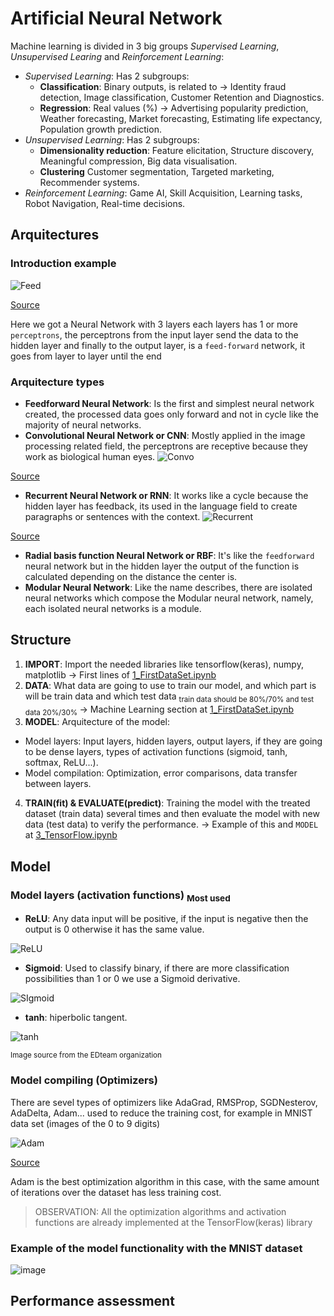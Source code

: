 # Artificial Neural Network
Machine learning is divided in 3 big groups _Supervised Learning_, _Unsupervised Learing_ and _Reinforcement Learning_:
- _Supervised Learning_: Has 2 subgroups:
  - **Classification**: Binary outputs, is related to -> Identity fraud detection, Image classification, Customer Retention and Diagnostics.
  - **Regression**: Real values (%) -> Advertising popularity prediction, Weather forecasting, Market forecasting, Estimating life expectancy, Population growth prediction.
- _Unsupervised Learning_: Has 2 subgroups:
  - **Dimensionality reduction**: Feature elicitation, Structure discovery, Meaningful compression, Big data visualisation.
  - **Clustering** Customer segmentation, Targeted marketing, Recommender systems.
- _Reinforcement Learning_: Game AI, Skill Acquisition, Learning tasks, Robot Navigation, Real-time decisions.
   
## Arquitectures
### Introduction example 
![Feed](https://github.com/RogerCL24/ANN/assets/90930371/1f27fc5b-89c6-4f0e-b66b-4354a14926aa)

[Source](https://learnopencv.com/understanding-feedforward-neural-networks/)

Here we got a Neural Network with 3 layers each layers has 1 or more ``perceptrons``, the perceptrons from the input layer send the data to the hidden layer and finally to the output layer, is a ``feed-forward`` network, it goes from layer to layer until the end

### Arquitecture types
- **Feedforward Neural Network**: Is the first and simplest neural network created, the processed data goes only forward and not in cycle like the majority of neural networks.
- **Convolutional Neural Network or CNN**: Mostly applied in the image processing related field, the perceptrons are receptive because they work as biological human eyes.
![Convo](https://github.com/RogerCL24/ANN/assets/90930371/2479b38c-fcc4-494c-970d-c584f86279c1)

[Source](https://www.jessicayung.com/explaining-tensorflow-code-for-a-convolutional-neural-network/)
- **Recurrent Neural Network or RNN**: It works like a cycle because the hidden layer has feedback, its used in the language field to create paragraphs or sentences with the context.
![Recurrent](https://github.com/RogerCL24/ANN/assets/90930371/6cd5c133-c2ef-4eda-bf17-e0ea6c1a5b4b)

[Source](https://zhuanlan.zhihu.com/p/37290775)
- **Radial basis function Neural Network or RBF**: It's like the ``feedforward`` neural network but in the hidden layer the output of the function is calculated depending on the distance the center is.
- **Modular Neural Network**: Like the name describes, there are isolated neural networks which compose the Modular neural network, namely, each isolated neural networks is a module.

## Structure

1. **IMPORT**: Import the needed libraries like tensorflow(keras), numpy, matplotlib -> First lines of [1_FirstDataSet.ipynb](https://github.com/RogerCL24/ANN/blob/main/1_FirstDataSet.ipynb)
2. **DATA**: What data are going to use to train our model, and which part is will be train data and which test data <sub> train data should be 80%/70% and test data 20%/30% </sub> -> Machine Learning section at [1_FirstDataSet.ipynb](https://github.com/RogerCL24/ANN/blob/main/1_FirstDataSet.ipynb)
3. **MODEL**: Arquitecture of the model:
  - Model layers: Input layers, hidden layers, output layers, if they are going to be dense layers, types of activation functions (sigmoid, tanh, softmax, ReLU...).
  - Model compilation: Optimization, error comparisons, data transfer between layers. 
4. **TRAIN(fit) & EVALUATE(predict)**: Training the model with the treated dataset (train data) several times and then evaluate the model with new data (test data) to verify the performance. -> Example of this and `MODEL` at [3_TensorFlow.ipynb](https://github.com/RogerCL24/ANN/blob/main/3_TensorFlow.ipynb)

## Model
### Model layers (activation functions) <sub> Most used </sub>
- **ReLU**: Any data input will be positive, if the input is negative then the output is 0 otherwise it has the same value.

![ReLU](https://github.com/RogerCL24/ANN/assets/90930371/9ddb3419-696b-492d-aecb-b71f7b5ea59d)

- **Sigmoid**: Used to classify binary, if there are more classification possibilities than 1 or 0 we use a Sigmoid derivative.
  
![SIgmoid](https://github.com/RogerCL24/ANN/assets/90930371/5d8f21df-2172-47c8-9c85-5aba77f035de)

- **tanh**: hiperbolic tangent.

![tanh](https://github.com/RogerCL24/ANN/assets/90930371/72f7ca53-6d9a-4853-87e9-28c2c5988555)

<sub> Image source from the EDteam organization </sub>

### Model compiling (Optimizers)
There are sevel types of optimizers like AdaGrad, RMSProp, SGDNesterov, AdaDelta, Adam... used to reduce the training cost, for example in MNIST data set (images of the 0 to 9 digits)

![Adam](https://github.com/RogerCL24/ANN/assets/90930371/2f248f59-8f17-4e8e-a5b8-23dbe5f0cdc5)

[Source](https://machinelearningmastery.com/adam-optimization-algorithm-for-deep-learning)

Adam is the best optimization algorithm in this case, with the same amount of iterations over the dataset has less training cost.

> OBSERVATION: All the optimization algorithms and activation functions are already implemented at the TensorFlow(keras) library

### Example of the model functionality with the MNIST dataset
![image](https://github.com/RogerCL24/ANN/assets/90930371/f03d5f38-f9c4-4830-90a5-bc42650c0770)

## Performance assessment



